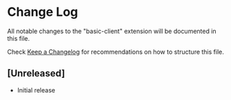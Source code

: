 # Change Log

All notable changes to the "basic-client" extension will be documented in this file.

Check [Keep a Changelog](http://keepachangelog.com/) for recommendations on how to structure this file.

## [Unreleased]

- Initial release